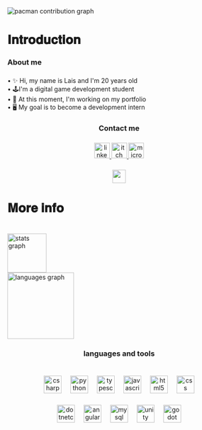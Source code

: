 <picture>
  <source media="(prefers-color-scheme: dark)" srcset="https://raw.githubusercontent.com/itislala/itislala/output/pacman-contribution-graph-dark.svg">
  <source media="(prefers-color-scheme: light)" srcset="https://raw.githubusercontent.com/itislala/itislala/output/pacman-contribution-graph.svg">
  <img alt="pacman contribution graph" src="https://raw.githubusercontent.com/itislala/itislala/output/pacman-contribution-graph.svg">
</picture>

###

<h1 align="left">𝐈𝐧𝐭𝐫𝐨𝐝𝐮𝐜𝐭𝐢𝐨𝐧</h1>

###

<h3 align="left">About me</h3>

###

<p align="left">• ✨ Hi, my name is Lais and I'm 20 years old<br>• 🕹️I'm a digital game development student<br>• 📖 At this moment, I'm working on my portfolio<br>• 🖥️ My goal is to become a development intern</p>

###

<h3 align="center">Contact me</h3>

###

<div align="center">
  <a href="https://www.linkedin.com/in/laissm/" target="_blank">
    <img src="https://img.shields.io/static/v1?message=LinkedIn&logo=linkedin&label=&color=0077B5&logoColor=white&labelColor=&style=for-the-badge" height="35" alt="linkedin logo"  />
  </a>
  <a href="https://itislala.itch.io/" target="_blank">
    <img src="https://img.shields.io/static/v1?message=itch.io&logo=itch&label=&color=000000&logoColor=white&labelColor=&style=for-the-badge" height="35" alt="itch logo"  />
  </a>
  <a href="lais2415@outlook.com" target="_blank">
    <img src="https://img.shields.io/static/v1?message=Outlook&logo=microsoft-outlook&label=&color=0078D4&logoColor=white&labelColor=&style=for-the-badge" height="35" alt="microsoft-outlook logo"  />
  </a>
</div>

###

<div align="center">
  <img height="30" src="https://media.giphy.com/media/v1.Y2lkPWVjZjA1ZTQ3ZjdieGxrbzE1dWsycmNxamJ0Ym5hZXoxZnRhdzB3bThpa2I5NTVybyZlcD12MV9zdGlja2Vyc19yZWxhdGVkJmN0PXM/RH0r6mZf4GYZxLlJrQ/giphy.gif"  />
</div>

###

<h1 align="left">𝐌𝐨𝐫𝐞 𝐢𝐧𝐟𝐨</h1>

###

<br clear="both">

<div align="left">
  <img src="https://github-readme-stats.vercel.app/api?username=itislala&hide_title=false&hide_rank=true&show_icons=true&include_all_commits=true&count_private=true&disable_animations=false&theme=rose_pine&locale=en&hide_border=true&order=1&custom_title=itislala%20stats" height="88" alt="stats graph" /> <br>
  <img src="https://github-readme-stats.vercel.app/api/top-langs?username=itislala&locale=en&hide_title=true&layout=compact&card_width=320&langs_count=5&theme=rose_pine&hide_border=true&order=2" height="150" alt="languages graph"  />
</div>

###

<h3 align="center">languages and tools</h3>

###

<br clear="both">

<div align="center">
  <img src="https://skillicons.dev/icons?i=cs" height="40" alt="csharp logo"  />
  <img width="12" />
  <img src="https://skillicons.dev/icons?i=py" height="40" alt="python logo"  />
  <img width="12" />
  <img src="https://skillicons.dev/icons?i=ts" height="40" alt="typescript logo"  />
  <img width="12" />
  <img src="https://skillicons.dev/icons?i=js" height="40" alt="javascript logo"  />
  <img width="12" />
  <img src="https://skillicons.dev/icons?i=html" height="40" alt="html5 logo"  />
  <img width="12" />
  <img src="https://skillicons.dev/icons?i=css" height="40" alt="css logo"  />
</div>

###

<div align="center">
  <img src="https://cdn.jsdelivr.net/gh/devicons/devicon/icons/dotnetcore/dotnetcore-original.svg" height="40" alt="dotnetcore logo"  />
  <img width="12" />
  <img src="https://skillicons.dev/icons?i=angular" height="40" alt="angularjs logo"  />
  <img width="12" />
  <img src="https://skillicons.dev/icons?i=mysql" height="40" alt="mysql logo"  />
  <img width="12" />
  <img src="https://skillicons.dev/icons?i=unity" height="40" alt="unity logo"  />
  <img width="12" />
  <img src="https://skillicons.dev/icons?i=godot" height="40" alt="godot logo"  />
</div>

###
